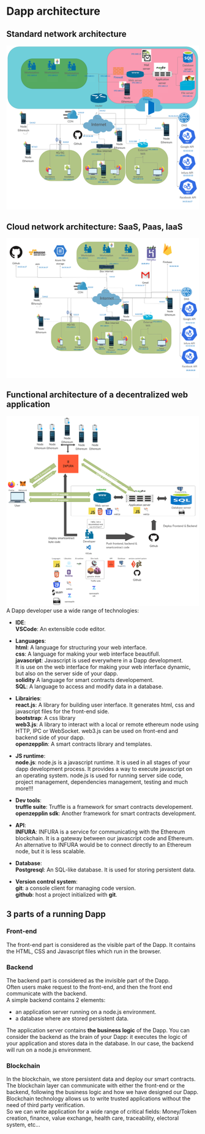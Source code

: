 # Dapp architecture

## Standard network architecture

![Standard network architecture](../res/standard-network-architecture.png)

## Cloud network architecture: SaaS, Paas, IaaS

![Cloud network architecture](../res/cloud-network-architecture.png)

## Functional architecture of a decentralized web application

![Functional dapp architecture](../res/functional-dapp-architecture.png)
A Dapp developer use a wide range of technologies:

- **IDE**:  
  **VSCode**: An extensible code editor.

- **Languages**:  
  **html**: A language for structuring your web interface.  
  **css**: A language for making your web interface beautifull.  
  **javascript**: Javascript is used everywhere in a Dapp development.  
  It is use on the web interface for making your web interface dynamic, but also on the server side of your dapp.  
  **solidity** A language for smart contracts developement.  
  **SQL**: A language to access and modify data in a database.

- **Librairies**:  
  **react.js**: A library for building user interface. It generates html, css and javascript files for the front-end side.  
  **bootstrap**: A css library  
  **web3.js**: A library to interact with a local or remote ethereum node using HTTP, IPC or WebSocket. web3.js can be used on front-end and backend side of your dapp.  
  **openzepplin**: A smart contracts library and templates.

- **JS runtime**:  
  **node.js**: node.js is a javascript runtime. It is used in all stages of your dapp development process. It provides a way to execute javascript on an operating system.
  node.js is used for running server side code, project management, dependencies management, testing and much more!!!

- **Dev tools**:  
  **truffle suite**: Truffle is a framework for smart contracts developement.  
  **openzepplin sdk**: Another framework for smart contracts development.

- **API**:  
  **INFURA**: INFURA is a service for communicating with the Ethereum blockchain.
  It is a gateway between our javascript code and Ethereum.
  An alternative to INFURA would be to connect directly to an Ethereum node, but it is less scalable.

- **Database**:  
  **Postgresql**: An SQL-like database. It is used for storing persistent data.

- **Version control system**:  
  **git**: a console client for managing code version.  
  **github**: host a project initialized with **git**.

## 3 parts of a running Dapp

### Front-end

The front-end part is considered as the visible part of the Dapp.
It contains the HTML, CSS and Javascript files which run in the browser.

### Backend

The backend part is considered as the invisible part of the Dapp.  
Often users make request to the front-end, and then the front end communicate with the backend.  
A simple backend contains 2 elements:

- an application server running on a node.js environment.
- a database where are stored persistent data.

The application server contains **the business logic** of the Dapp.
You can consider the backend as the brain of your Dapp: it executes the logic of your application and stores data in the database.
In our case, the backend will run on a node.js environment.

### Blockchain

In the blockchain, we store persistent data and deploy our smart contracts.  
The blockchain layer can communicate with either the front-end or the backend, following the business logic and how we have designed our Dapp.  
Blockchain technology allows us to write trusted applications without the need of third party verification.  
So we can write application for a wide range of critical fields: Money/Token creation, finance, value exchange, health care, traceability, electoral system, etc...
